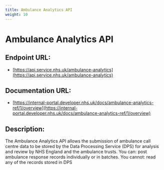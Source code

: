 ```yaml
---
title: Ambulance Analytics API
weight: 10
---
```


# Ambulance Analytics API

## Endpoint URL:
 - [https://api.service.nhs.uk/ambulance-analytics](https://api.service.nhs.uk/ambulance-analytics)

## Documentation URL:
 - [https://internal-portal.developer.nhs.uk/docs/ambulance-analytics-ref/1/overview](https://internal-portal.developer.nhs.uk/docs/ambulance-analytics-ref/1/overview)

## Description:
The Ambulance Analytics API allows the submission of ambulance call centre data to be stored by the Data Processing Service (DPS) for analysis and review by NHS England and the ambulance trusts. You can: post ambulance response records individually or in batches. You cannot: read any of the records stored in DPS

